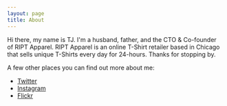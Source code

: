 ```yaml
---
layout: page
title: About
---
```


<p class="message">
  Hi there, my name is TJ.  I'm a husband, father, and the CTO &amp; Co-founder of RIPT Apparel. RIPT Apparel is an online T-Shirt retailer based in Chicago that sells unique T-Shirts every day for 24-hours.  Thanks for stopping by.
</p>

A few other places you can find out more about me:

* [Twitter](http://www.twitter.com/tjmapes)
* [Instagram](http://www.instagram.com/tjmapes)
* [Flickr](http://www.flickr.com/photos/tjmapes)
